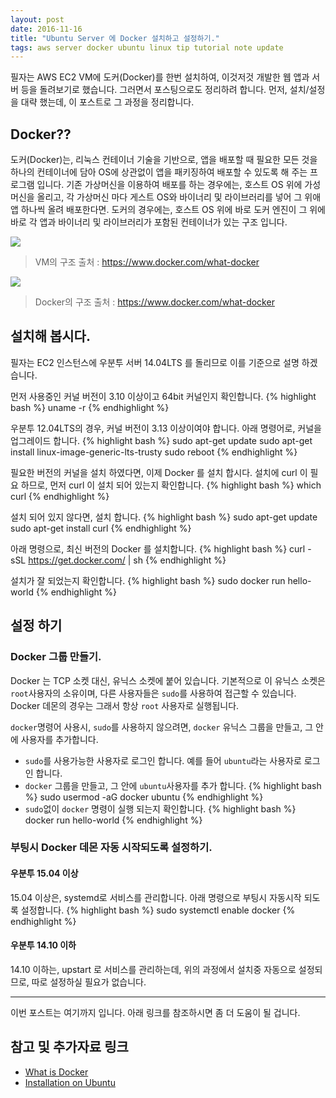 ```yaml
---
layout: post
date: 2016-11-16
title: "Ubuntu Server 에 Docker 설치하고 설정하기."
tags: aws server docker ubuntu linux tip tutorial note update
---
```


필자는 AWS EC2 VM에 도커(Docker)를 한번 설치하여, 이것저것 개발한 웹 앱과 서버 등을 돌려보기로 했습니다. 그러면서 포스팅으로도 정리하려 합니다. 먼저, 설치/설정을 대략 했는데, 이 포스트로 그 과정을 정리합니다.

## Docker??

도커(Docker)는, 리눅스 컨테이너 기술을 기반으로, 앱을 배포할 때 필요한 모든 것을 하나의 컨테이너에 담아 OS에 상관없이 앱을 패키징하여 배포할 수 있도록 해 주는 프로그램 입니다. 기존 가상머신을 이용하여 배포를 하는 경우에는, 호스트 OS 위에 가성머신을 올리고, 각 가상머신 마다 게스트 OS와 바이너리 및 라이브러리를 넣어 그 위애 앱 하나씩 올려 배포한다면. 도커의 경우에는, 호스트 OS 위에 바로 도커 엔진이 그 위에 바로 각 앱과 바이너리 및 라이브러리가 포함된 컨테이너가 있는 구조 입니다.

<img src="/blogimgs/vm-diagram.png"><br>
>VM의 구조
>출처 : https://www.docker.com/what-docker

<img src="/blogimgs/docker-diagram.png"><br>
>Docker의 구조
>출처 : https://www.docker.com/what-docker

## 설치해 봅시다.
필자는 EC2 인스턴스에 우분투 서버 14.04LTS 를 돌리므로 이를 기준으로 설명 하겠습니다.

먼저 사용중인 커널 버전이 3.10 이상이고 64bit 커널인지 확인합니다.
{% highlight bash %}
uname -r
{% endhighlight %}

우분투 12.04LTS의 경우, 커널 버전이 3.13 이상이여야 합니다. 아래 명령어로, 커널을 업그레이드 합니다.
{% highlight bash %}
sudo apt-get update
sudo apt-get install linux-image-generic-lts-trusty
sudo reboot
{% endhighlight %}

필요한 버전의 커널을 설치 하였다면, 이제 Docker 를 설치 합시다. 설치에 curl 이 필요 하므로, 먼저 curl 이 설치 되어 있는지 확인합니다.
{% highlight bash %}
which curl
{% endhighlight %}

설치 되어 있지 않다면, 설치 합니다.
{% highlight bash %}
sudo apt-get update
sudo apt-get install curl
{% endhighlight %}

아래 명령으로, 최신 버전의 Docker 를 설치합니다.
{% highlight bash %}
curl -sSL https://get.docker.com/ | sh
{% endhighlight %}

설치가 잘 되었는지 확인합니다.
{% highlight bash %}
sudo docker run hello-world
{% endhighlight %}

## 설정 하기

### Docker 그룹 만들기.
Docker 는 TCP 소켓 대신, 유닉스 소켓에 붙어 있습니다. 기본적으로 이 유닉스 소켓은 ```root```사용자의 소유이며,
다른 사용자들은 ```sudo```를 사용하여 접근할 수 있습니다. Docker 데몬의 경우는 그래서 항상 ```root``` 사용자로 실행됩니다.

```docker```명령어 사용시, ```sudo```를 사용하지 않으려면, ```docker``` 유닉스 그룹을 만들고, 그 안에 사용자를 추가합니다.

 - ```sudo```를 사용가능한 사용자로 로그인 합니다. 예를 들어 ```ubuntu```라는 사용자로 로그인 합니다.
 - ```docker``` 그룹을 만들고, 그 안에 ```ubuntu```사용자를 추가 합니다.
 {% highlight bash %}
sudo usermod -aG docker ubuntu
 {% endhighlight %}
 - ```sudo```없이 ```docker``` 명령이 실행 되는지 확인합니다.
 {% highlight bash %}
 docker run hello-world
 {% endhighlight %}

 ### 부팅시 Docker 데몬 자동 시작되도록 설정하기.

 #### 우분투 15.04 이상
 15.04 이상은, systemd로 서비스를 관리합니다. 아래 명령으로 부팅시 자동시작 되도록 설정합니다.
 {% highlight bash %}
sudo systemctl enable docker
 {% endhighlight %}
 #### 우분투 14.10 이하
 14.10 이하는, upstart 로 서비스를 관리하는데, 위의 과정에서 설치중 자동으로 설정되므로, 따로 설정하실 필요가 없습니다.

 ---

 이번 포스트는 여기까지 입니다. 아래 링크를 참조하시면 좀 더 도움이 될 겁니다.

 ## 참고 및 추가자료 링크
  - [What is Docker](https://www.docker.com/what-docker)
  - [Installation on Ubuntu](https://docs.docker.com/v1.8/installation/ubuntulinux)
